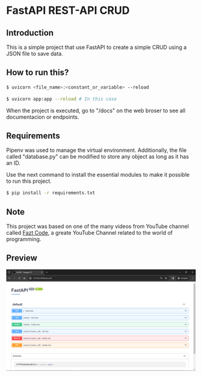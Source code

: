 # FastAPI REST-API CRUD

## Introduction

This is a simple project that use FastAPI to create a simple CRUD using a JSON file to save data.

## How to run this?

```bash
$ uvicorn <file_name>:<constant_or_variable> --reload
```

```bash
$ uvicorn app:app --reload # In this case
```

When the project is executed, go to "/docs" on the web broser to see all documentacion or endpoints.

## Requirements

Pipenv was used to manage the virtual environment. Additionally, the file called  "database.py" can be modified to store any object as long as it has an ID.

Use the next command to install the essential modules to make it possible to run this project.

```bash
$ pip install -r requirements.txt
```

## Note

This project was based on one of the many videos from YouTube channel called [Fazt Code](https://youtu.be/_eWEmRWhk9A?si=5egSpZnzVVor_nU9), a greate YouTube Channel related to the world of programming.

## Preview

![First preview](Previews/first_preview.PNG)